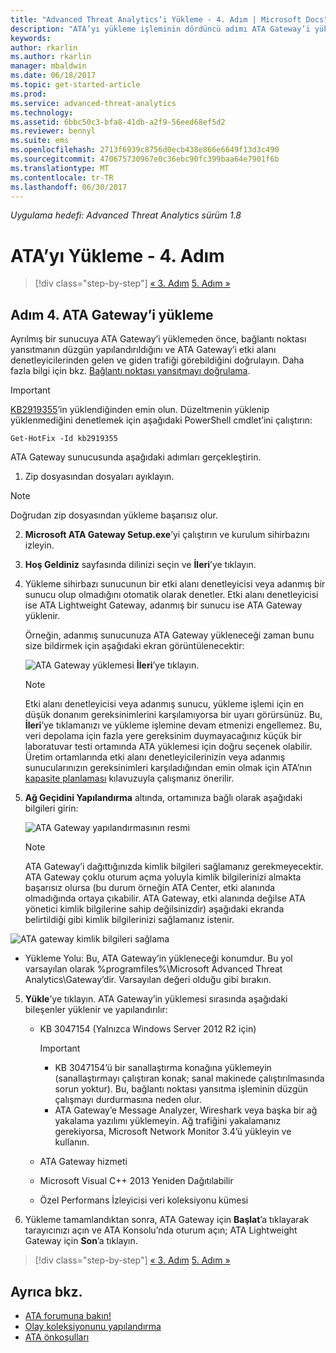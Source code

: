 ```yaml
---
title: "Advanced Threat Analytics’i Yükleme - 4. Adım | Microsoft Docs"
description: "ATA’yı yükleme işleminin dördüncü adımı ATA Gateway’i yüklemenize yardımcı olur."
keywords: 
author: rkarlin
ms.author: rkarlin
manager: mbaldwin
ms.date: 06/18/2017
ms.topic: get-started-article
ms.prod: 
ms.service: advanced-threat-analytics
ms.technology: 
ms.assetid: 6bbc50c3-bfa8-41db-a2f9-56eed68ef5d2
ms.reviewer: bennyl
ms.suite: ems
ms.openlocfilehash: 2713f6939c8756d0ecb438e866e6649f13d3c490
ms.sourcegitcommit: 470675730967e0c36ebc90fc399baa64e7901f6b
ms.translationtype: MT
ms.contentlocale: tr-TR
ms.lasthandoff: 06/30/2017
---
```

*Uygulama hedefi: Advanced Threat Analytics sürüm 1.8*



# <a name="install-ata---step-4"></a>ATA’yı Yükleme - 4. Adım

>[!div class="step-by-step"]
[« 3. Adım](install-ata-step3.md)
[5. Adım »](install-ata-step5.md)

## <a name="step-4-install-the-ata-gateway"></a>Adım 4. ATA Gateway’i yükleme

Ayrılmış bir sunucuya ATA Gateway’i yüklemeden önce, bağlantı noktası yansıtmanın düzgün yapılandırıldığını ve ATA Gateway’i etki alanı denetleyicilerinden gelen ve giden trafiği görebildiğini doğrulayın. Daha fazla bilgi için bkz. [Bağlantı noktası yansıtmayı doğrulama](validate-port-mirroring.md).


> [!IMPORTANT]
> [KB2919355](http://support.microsoft.com/kb/2919355/)’in yüklendiğinden emin olun.  Düzeltmenin yüklenip yüklenmediğini denetlemek için aşağıdaki PowerShell cmdlet’ini çalıştırın:
>
> `Get-HotFix -Id kb2919355`

ATA Gateway sunucusunda aşağıdaki adımları gerçekleştirin.

1.  Zip dosyasından dosyaları ayıklayın. 
> [!NOTE] 
> Doğrudan zip dosyasından yükleme başarısız olur.

2.  **Microsoft ATA Gateway Setup.exe**’yi çalıştırın ve kurulum sihirbazını izleyin.

3.  **Hoş Geldiniz** sayfasında dilinizi seçin ve **İleri**’ye tıklayın.

4.  Yükleme sihirbazı sunucunun bir etki alanı denetleyicisi veya adanmış bir sunucu olup olmadığını otomatik olarak denetler. Etki alanı denetleyicisi ise ATA Lightweight Gateway, adanmış bir sunucu ise ATA Gateway yüklenir. 
    
    Örneğin, adanmış sunucunuza ATA Gateway yükleneceği zaman bunu size bildirmek için aşağıdaki ekran görüntülenecektir:
    
    ![ATA Gateway yüklemesi](media/ata-gw-install.png) **İleri**’ye tıklayın.

    > [!NOTE] 
    > Etki alanı denetleyicisi veya adanmış sunucu, yükleme işlemi için en düşük donanım gereksinimlerini karşılamıyorsa bir uyarı görürsünüz. Bu, **İleri**’ye tıklamanızı ve yükleme işlemine devam etmenizi engellemez. Bu, veri depolama için fazla yere gereksinim duymayacağınız küçük bir laboratuvar testi ortamında ATA yüklemesi için doğru seçenek olabilir. Üretim ortamlarında etki alanı denetleyicilerinizin veya adanmış sunucularınızın gereksinimleri karşıladığından emin olmak için ATA’nın [kapasite planlaması](ata-capacity-planning.md) kılavuzuyla çalışmanız önerilir.

4.  **Ağ Geçidini Yapılandırma** altında, ortamınıza bağlı olarak aşağıdaki bilgileri girin:

    ![ATA Gateway yapılandırmasının resmi](media/ata-gw-configure.png)

    > [!NOTE]
    > ATA Gateway’i dağıttığınızda kimlik bilgileri sağlamanız gerekmeyecektir. ATA Gateway çoklu oturum açma yoluyla kimlik bilgilerinizi almakta başarısız olursa (bu durum örneğin ATA Center, etki alanında olmadığında ortaya çıkabilir. ATA Gateway, etki alanında değilse ATA yönetici kimlik bilgilerine sahip değilsinizdir) aşağıdaki ekranda belirtildiği gibi kimlik bilgilerinizi sağlamanız istenir. 

  ![ATA gateway kimlik bilgileri sağlama](media/ata-install-credentials.png)

   - Yükleme Yolu: Bu, ATA Gateway’in yükleneceği konumdur. Bu yol varsayılan olarak %programfiles%\Microsoft Advanced Threat Analytics\Gateway’dir. Varsayılan değeri olduğu gibi bırakın.
    
5. **Yükle**’ye tıklayın. ATA Gateway’in yüklemesi sırasında aşağıdaki bileşenler yüklenir ve yapılandırılır:

    -   KB 3047154 (Yalnızca Windows Server 2012 R2 için)

        > [!IMPORTANT]
        > -   KB 3047154’ü bir sanallaştırma konağına yüklemeyin (sanallaştırmayı çalıştıran konak; sanal makinede çalıştırılmasında sorun yoktur). Bu, bağlantı noktası yansıtma işleminin düzgün çalışmayı durdurmasına neden olur. 
        > -   ATA Gateway’e Message Analyzer, Wireshark veya başka bir ağ yakalama yazılımı yüklemeyin. Ağ trafiğini yakalamanız gerekiyorsa, Microsoft Network Monitor 3.4’ü yükleyin ve kullanın.

    -   ATA Gateway hizmeti
    -   Microsoft Visual C++ 2013 Yeniden Dağıtılabilir
    -   Özel Performans İzleyicisi veri koleksiyonu kümesi

5.  Yükleme tamamlandıktan sonra, ATA Gateway için **Başlat**’a tıklayarak tarayıcınızı açın ve ATA Konsolu’nda oturum açın; ATA Lightweight Gateway için **Son**’a tıklayın.


>[!div class="step-by-step"]
[« 3. Adım](install-ata-step3.md)
[5. Adım »](install-ata-step5.md)

## <a name="see-also"></a>Ayrıca bkz.

- [ATA forumuna bakın!](https://social.technet.microsoft.com/Forums/security/home?forum=mata)
- [Olay koleksiyonunu yapılandırma](configure-event-collection.md)
- [ATA önkoşulları](ata-prerequisites.md)

